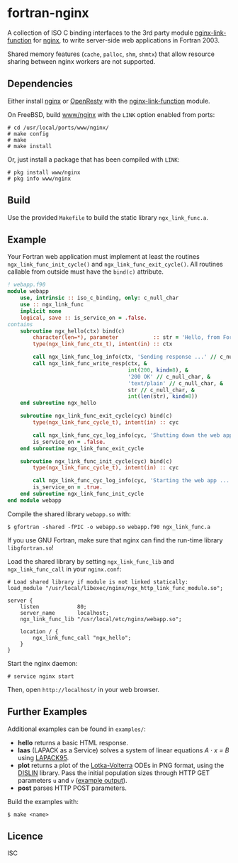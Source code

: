 # fortran-nginx
A collection of ISO C binding interfaces to the 3rd party module
[nginx-link-function](https://github.com/Taymindis/nginx-link-function/) for
[nginx](https://nginx.org/), to write server-side web applications in Fortran
2003.

Shared memory features (`cache`, `palloc`, `shm`, `shmtx`) that allow resource
sharing between nginx workers are not supported.

## Dependencies
Either install [nginx](https://nginx.org/) or
[OpenResty](https://openresty.org/) with the
[nginx-link-function](https://github.com/Taymindis/nginx-link-function/) module.

On FreeBSD, build [www/nginx](https://www.freshports.org/www/nginx) with the
`LINK` option enabled from ports:

```
# cd /usr/local/ports/www/nginx/
# make config
# make
# make install
```

Or, just install a package that has been compiled with `LINK`:

```
# pkg install www/nginx
# pkg info www/nginx
```

## Build
Use the provided `Makefile` to build the static library `ngx_link_func.a`.

## Example
Your Fortran web application must implement at least the routines
`ngx_link_func_init_cycle()` and `ngx_link_func_exit_cycle()`. All routines
callable from outside must have the `bind(c)` attribute.

```fortran
! webapp.f90
module webapp
    use, intrinsic :: iso_c_binding, only: c_null_char
    use :: ngx_link_func
    implicit none
    logical, save :: is_service_on = .false.
contains
    subroutine ngx_hello(ctx) bind(c)
        character(len=*), parameter           :: str = 'Hello, from Fortran!'
        type(ngx_link_func_ctx_t), intent(in) :: ctx

        call ngx_link_func_log_info(ctx, 'Sending response ...' // c_null_char)
        call ngx_link_func_write_resp(ctx, &
                                      int(200, kind=8), &
                                      '200 OK' // c_null_char, &
                                      'text/plain' // c_null_char, &
                                      str // c_null_char, &
                                      int(len(str), kind=8))
    end subroutine ngx_hello

    subroutine ngx_link_func_exit_cycle(cyc) bind(c)
        type(ngx_link_func_cycle_t), intent(in) :: cyc

        call ngx_link_func_cyc_log_info(cyc, 'Shutting down the web app ...' // c_null_char)
        is_service_on = .false.
    end subroutine ngx_link_func_exit_cycle

    subroutine ngx_link_func_init_cycle(cyc) bind(c)
        type(ngx_link_func_cycle_t), intent(in) :: cyc

        call ngx_link_func_cyc_log_info(cyc, 'Starting the web app ...' // c_null_char)
        is_service_on = .true.
    end subroutine ngx_link_func_init_cycle
end module webapp
```

Compile the shared library `webapp.so` with:

```
$ gfortran -shared -fPIC -o webapp.so webapp.f90 ngx_link_func.a
```

If you use GNU Fortran, make sure that nginx can find the run-time library
`libgfortran.so`!

Load the shared library by setting `ngx_link_func_lib` and `ngx_link_func_call`
in your `nginx.conf`:

```nginx
# Load shared library if module is not linked statically:
load_module "/usr/local/libexec/nginx/ngx_http_link_func_module.so";

server {
    listen            80;
    server_name       localhost;
    ngx_link_func_lib "/usr/local/etc/nginx/webapp.so";

    location / {
        ngx_link_func_call "ngx_hello";
    }
}
```

Start the nginx daemon:

```
# service nginx start
```

Then, open `http://localhost/` in your web browser.

## Further Examples
Additional examples can be found in `examples/`:

  * **hello** returns a basic HTML response.
  * **laas** (LAPACK as a Service) solves a system of linear equations *A · x = B* using [LAPACK95](https://www.netlib.org/lapack95/).
  * **plot** returns a plot of the [Lotka-Volterra](https://en.wikipedia.org/wiki/Lotka–Volterra_equations) ODEs in PNG format, using the [DISLIN](http://dislin.de/) library. Pass the initial population sizes through HTTP GET parameters `u` and `v` ([example output](examples/plot/output.png)).
  * **post** parses HTTP POST parameters.

Build the examples with:

```
$ make <name>
```

## Licence
ISC
